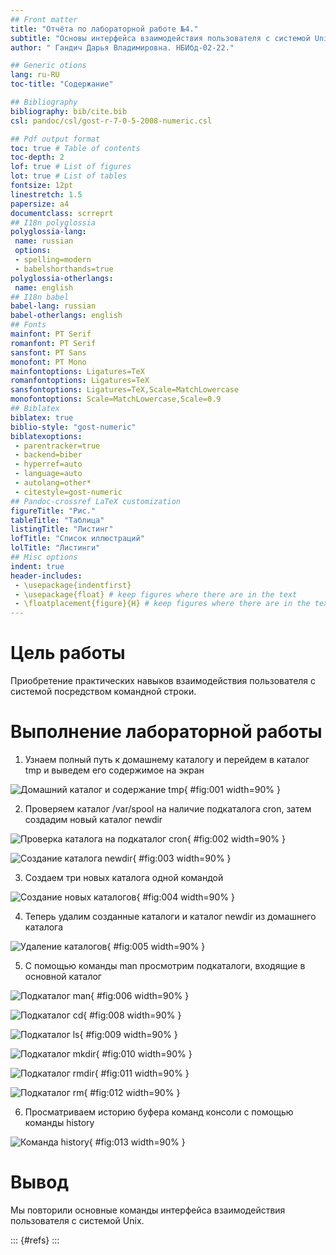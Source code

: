 ```yaml
---
## Front matter
title: "Отчёта по лабораторной работе №4."
subtitle: "Основы интерфейса взаимодействия пользователя с системой Unix на уровне командной строки"
author: " Гандич Дарья Владимировна. НБИбд-02-22."

## Generic otions
lang: ru-RU
toc-title: "Содержание"

## Bibliography
bibliography: bib/cite.bib
csl: pandoc/csl/gost-r-7-0-5-2008-numeric.csl

## Pdf output format
toc: true # Table of contents
toc-depth: 2
lof: true # List of figures
lot: true # List of tables
fontsize: 12pt
linestretch: 1.5
papersize: a4
documentclass: scrreprt
## I18n polyglossia
polyglossia-lang:
 name: russian
 options:
 - spelling=modern
 - babelshorthands=true
polyglossia-otherlangs:
 name: english
## I18n babel
babel-lang: russian
babel-otherlangs: english
## Fonts
mainfont: PT Serif
romanfont: PT Serif
sansfont: PT Sans
monofont: PT Mono
mainfontoptions: Ligatures=TeX
romanfontoptions: Ligatures=TeX
sansfontoptions: Ligatures=TeX,Scale=MatchLowercase
monofontoptions: Scale=MatchLowercase,Scale=0.9
## Biblatex
biblatex: true
biblio-style: "gost-numeric"
biblatexoptions:
 - parentracker=true
 - backend=biber
 - hyperref=auto
 - language=auto
 - autolang=other*
 - citestyle=gost-numeric
## Pandoc-crossref LaTeX customization
figureTitle: "Рис."
tableTitle: "Таблица"
listingTitle: "Листинг"
lofTitle: "Список иллюстраций"
lolTitle: "Листинги"
## Misc options
indent: true
header-includes:
 - \usepackage{indentfirst}
 - \usepackage{float} # keep figures where there are in the text
 - \floatplacement{figure}{H} # keep figures where there are in the text
---
```


# Цель работы

Приобретение практических навыков взаимодействия пользователя с системой посредством командной строки.

# Выполнение лабораторной работы

1. Узнаем полный путь к домашнему каталогу и перейдем в каталог tmp и выведем его содержимое на экран

![Домашний каталог и содержание tmp](image/1.png){ #fig:001 width=90% }

2. Проверяем каталог /var/spool на наличие подкаталога cron, затем создадим новый каталог newdir

![Проверка каталога на подкаталог cron](image/2.png){ #fig:002 width=90% }

![Создание каталога newdir](image/3.png){ #fig:003 width=90% }

3. Создаем три новых каталога одной командой

![Создание новых каталогов](image/4.png){ #fig:004 width=90% }

4. Теперь удалим созданные каталоги и каталог newdir из домашнего каталога

![Удаление каталогов](image/5.png){ #fig:005 width=90% }

5. С помощью команды man просмотрим подкаталоги, входящие в основной каталог

![Подкаталог man](image/6.png){ #fig:006 width=90% }

![Подкаталог cd](image/8.png){ #fig:008 width=90% }

![Подкаталог ls](image/9.png){ #fig:009 width=90% }

![Подкаталог mkdir](image/10.png){ #fig:010 width=90% }

![Подкаталог rmdir](image/11.png){ #fig:011 width=90% }

![Подкаталог rm](image/12.png){ #fig:012 width=90% }

6. Просматриваем историю буфера команд консоли с помощью команды history 

![Команда history](image/13.png){ #fig:013 width=90% }

# Вывод

Мы повторили основные команды интерфейса взаимодействия
пользователя с системой Unix.

::: {#refs}
:::

